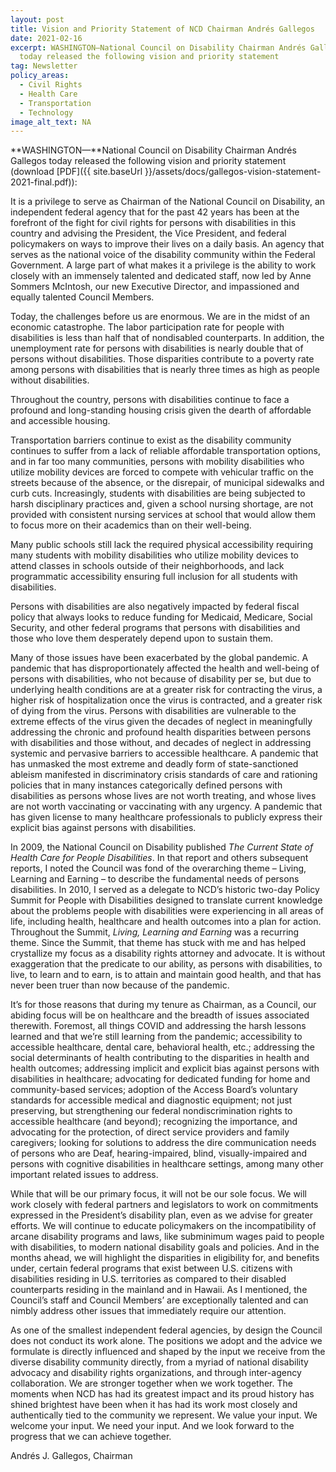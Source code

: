 ```yaml
---
layout: post
title: Vision and Priority Statement of NCD Chairman Andrés Gallegos
date: 2021-02-16
excerpt: WASHINGTON—National Council on Disability Chairman Andrés Gallegos
  today released the following vision and priority statement
tag: Newsletter
policy_areas:
  - Civil Rights
  - Health Care
  - Transportation
  - Technology
image_alt_text: NA
---
```


**WASHINGTON—**National Council on Disability Chairman Andrés Gallegos today released the following vision and priority statement (download [PDF]({{ site.baseUrl }}/assets/docs/gallegos-vision-statement-2021-final.pdf)):

It is a privilege to serve as Chairman of the National Council on Disability, an independent federal agency that for the past 42 years has been at the forefront of the fight for civil rights for persons with disabilities in this country and advising the President, the Vice President, and federal policymakers on ways to improve their lives on a daily basis. An agency that serves as the national voice of the disability community within the Federal Government. A large part of what makes it a privilege is the ability to work closely with an immensely talented and dedicated staff, now led by Anne Sommers McIntosh, our new Executive Director, and impassioned and equally talented Council Members.

Today, the challenges before us are enormous. We are in the midst of an economic catastrophe. The labor participation rate for people with disabilities is less than half that of nondisabled counterparts. In addition, the unemployment rate for persons with disabilities is nearly double that of persons without disabilities. Those disparities contribute to a poverty rate among persons with disabilities that is nearly three times as high as people without disabilities.

Throughout the country, persons with disabilities continue to face a profound and long-standing housing crisis given the dearth of affordable and accessible housing.

Transportation barriers continue to exist as the disability community continues to suffer from a lack of reliable affordable transportation options, and in far too many communities, persons with mobility disabilities who utilize mobility devices are forced to compete with vehicular traffic on the streets because of the absence, or the disrepair, of municipal sidewalks and curb cuts. Increasingly, students with disabilities are being subjected to harsh disciplinary practices and, given a school nursing shortage, are not provided with consistent nursing services at school that would allow them to focus more on their academics than on their well-being.

Many public schools still lack the required physical accessibility requiring many students with mobility disabilities who utilize mobility devices to attend classes in schools outside of their neighborhoods, and lack programmatic accessibility ensuring full inclusion for all students with disabilities.

Persons with disabilities are also negatively impacted by federal fiscal policy that always looks to reduce funding for Medicaid, Medicare, Social Security, and other federal programs that persons with disabilities and those who love them desperately depend upon to sustain them.

Many of those issues have been exacerbated by the global pandemic. A pandemic that has disproportionately affected the health and well-being of persons with disabilities, who not because of disability per se, but due to underlying health conditions are at a greater risk for contracting the virus, a higher risk of hospitalization once the virus is contracted, and a greater risk of dying from the virus. Persons with disabilities are vulnerable to the extreme effects of the virus given the decades of neglect in meaningfully addressing the chronic and profound health disparities between persons with disabilities and those without, and decades of neglect in addressing systemic and pervasive barriers to accessible healthcare. A pandemic that has unmasked the most extreme and deadly form of state-sanctioned ableism manifested in discriminatory crisis standards of care and rationing policies that in many instances categorically defined persons with disabilities as persons whose lives are not worth treating, and whose lives are not worth vaccinating or vaccinating with any urgency. A pandemic that has given license to many healthcare professionals to publicly express their explicit bias against persons with disabilities.

In 2009, the National Council on Disability published *The Current State of Health Care for People Disabilities*. In that report and others subsequent reports, I noted the Council was fond of the overarching theme – Living, Learning and Earning – to describe the fundamental needs of persons disabilities. In 2010, I served as a delegate to NCD’s historic two-day Policy Summit for People with Disabilities designed to translate current knowledge about the problems people with disabilities were experiencing in all areas of life, including health, healthcare and health outcomes into a plan for action. Throughout the Summit, *Living, Learning and Earning* was a recurring theme. Since the Summit, that theme has stuck with me and has helped crystallize my focus as a disability rights attorney and advocate. It is without exaggeration that the predicate to our ability, as persons with disabilities, to live, to learn and to earn, is to attain and maintain good health, and that has never been truer than now because of the pandemic.

It’s for those reasons that during my tenure as Chairman, as a Council, our abiding focus will be on healthcare and the breadth of issues associated therewith. Foremost, all things COVID and addressing the harsh lessons learned and that we’re still learning from the pandemic; accessibility to accessible healthcare, dental care, behavioral health, etc.; addressing the social determinants of health contributing to the disparities in health and health outcomes; addressing implicit and explicit bias against persons with disabilities in healthcare; advocating for dedicated funding for home and community-based services; adoption of the Access Board’s voluntary standards for accessible medical and diagnostic equipment; not just preserving, but strengthening our federal nondiscrimination rights to accessible healthcare (and beyond); recognizing the importance, and advocating for the protection, of direct service providers and family caregivers; looking for solutions to address the dire communication needs of persons who are Deaf, hearing-impaired, blind, visually-impaired and persons with cognitive disabilities in healthcare settings, among many other important related issues to address.

While that will be our primary focus, it will not be our sole focus. We will work closely with federal partners and legislators to work on commitments expressed in the President’s disability plan, even as we advise for greater efforts. We will continue to educate policymakers on the incompatibility of arcane disability programs and laws, like subminimum wages paid to people with disabilities, to modern national disability goals and policies. And in the months ahead, we will highlight the disparities in eligibility for, and benefits under, certain federal programs that exist between U.S. citizens with disabilities residing in U.S. territories as compared to their disabled counterparts residing in the mainland and in Hawaii. As I mentioned, the Council’s staff and Council Members’ are exceptionally talented and can nimbly address other issues that immediately require our attention.

As one of the smallest independent federal agencies, by design the Council does not conduct its work alone. The positions we adopt and the advice we formulate is directly influenced and shaped by the input we receive from the diverse disability community directly, from a myriad of national disability advocacy and disability rights organizations, and through inter-agency collaboration. We are stronger together when we work together. The moments when NCD has had its greatest impact and its proud history has shined brightest have been when it has had its work most closely and authentically tied to the community we represent. We value your input. We welcome your input. We need your input. And we look forward to the progress that we can achieve together.

Andrés J. Gallegos, Chairman
